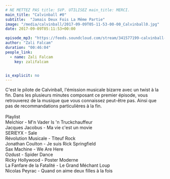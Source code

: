 ```yaml
---
# NE METTEZ PAS title: SVP. UTILISEZ main_title: MERCI.
main_title: "Calvinball #0"
subtitle:  "Jamais Deux Fois La Même Partie"
image: "/media/calvinball/2017-09-09T05-11-53-00-00_Calvinball0.jpg"
date: 2017-09-09T05:11:53+00:00

episode_mp3: "https://feeds.soundcloud.com/stream/341577199-calvinball-radio-calvinball-0-jamais-deux-fois-la-meme-partie.mp3"
author: "Zali Falcam"
duration: "00:46:04"
people_link: 
  - name: Zali Falcam
    key: zalifalcam


is_explicit: no
---
```


<PodcastHeader/>

<!-- ECRIRE LA DESCRIPTION DE L'EPISODE SOUS CETTE LIGNE -->
C'est le pilote de Calvinball, l'émission musicale bizarre avec un twist à la fin. Dans les plusieurs minutes composant ce premier épisode, vous retrouverez de la musique que vous connaissez peut-être pas. Ainsi que pas de recommandations particulières à la fin.<br><br>Playlist <br>Melchior -  M'n Vader Is 'n Truckchauffeur<br>Jacques Jacobus - Ma vie c'est un movie<br>SERIEYX - Sale<br>Révolution Musicale - Titeuf Rock<br>Jonathan Coulton - Je suis Rick Springfield<br>Sax Machine - We Are Here<br>Ozdust - Spider Dance<br>Ricky Hollywood - Poster Moderne<br>La Fanfare de la Fatalité - Le Grand Méchant Loup<br>Nicolas Peyrac - Quand on aime deux filles à la fois

